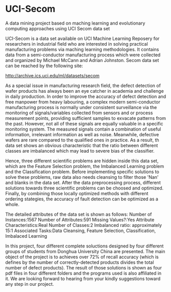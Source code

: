 # UCI-Secom
A data mining project based on maching learning and evolutionary computing approaches using UCI Secom data set

UCI-Secom is a data set available on UCI Machine Learning Reposery for researchers in industrial field who are interested in solving practical manufacturing problems via maching learning methodologies. It contains data from a semi-conductor manufacturing process which were collected and organized by Michael McCann and Adrian Johnston. Secom data set can be reached by the following site:

http://archive.ics.uci.edu/ml/datasets/secom

As a special issue in manufacturing research field, the defect detection of wafer products has always been an eye catcher in academia and challenge in daily production. In order to improve the accuracy of defect detection and free manpower from heavy labouring, a complex modern semi-conductor manufacturing process is normally under consistent surveillance via the monitoring of signals/variables collected from sensors and or process measurement points, providing sufficient samples to exvacate patterns from the past. However, not all of these signals are equally valuable in a specific monitoring system. The measured signals contain a combination of useful information, irrelevant information as well as noise. Meanwhile, defective wafers are rare compared to the qualified ones in practice. As a result, th data set shows an obvious characteristic that the ratio between different classes are imbalanced which may lead to severe bias of the classifier.

Hence, three different scientific problems are hidden inside this data set, which are the Feature Selection problem, the Imbalanced Learning problem and the Classification problem. Before implementing specific solutions to solve these problems, raw data also needs cleansing to filter those 'Nan' and blanks in the data set. After the data preprocessing process, different solutions towards three scientific problems can be choosed and optimized. Finally, by combining those locally optimized methods with different ordering stategies, the accuracy of fault detection can be optimized as a whole.

The detailed attributes of the data set is shown as follows:
  Number of Instances:1567
  Number of Attributes:591
  Missing Values?:Yes
  Attribute Characteristics:Real
  Number of Classes:2
  Imbalanced ratio: approximately 15:1
  Associated Tasks:Data Cleansing, Feature Selection, Classification, Imbalaced Learning

In this project, four different complete soluctions designed by four different groups of students from Donghua University China are presented. The main object of the project is to achieves over 72% of recall accuracy (which is defines by the number of correctly-detected  products divides the total number of defect products). The result of those solutions is shown as four pdf files in four different folders and the programs used is also affiliated in it. We are looking forward to hearing from your kindly suggestions toward any step in our project. 
